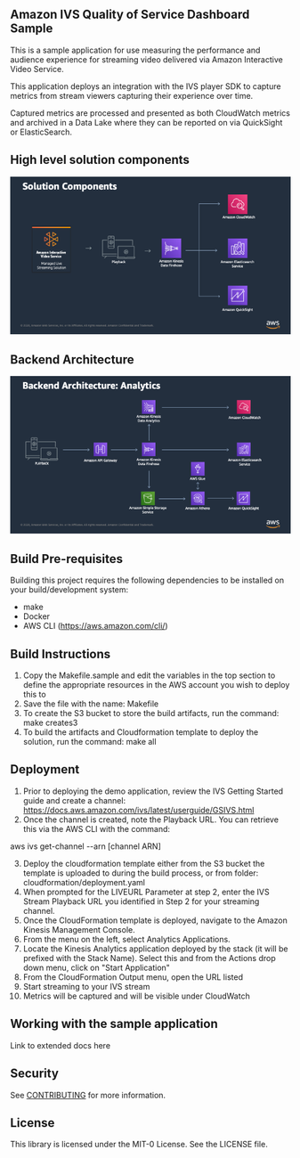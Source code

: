 ## Amazon IVS Quality of Service Dashboard Sample

This is a sample application for use measuring the performance and audience experience for streaming video delivered via Amazon Interactive Video Service.

This application deploys an integration with the IVS player SDK to capture metrics from stream viewers capturing their experience over time.

Captured metrics are processed and presented as both CloudWatch metrics and archived in a Data Lake where they can be reported on via QuickSight or ElasticSearch.

## High level solution components
![Solution Components](./images/solution_components.png)

## Backend Architecture
![Backend Architecture](./images/architecture.png)

## Build Pre-requisites

Building this project requires the following dependencies to be installed on your build/development system:

- make
- Docker
- AWS CLI (https://aws.amazon.com/cli/)

## Build Instructions

1. Copy the Makefile.sample and edit the variables in the top section to define the appropriate resources in the AWS account you wish to deploy this to
2. Save the file with the name: Makefile
3. To create the S3 bucket to store the build artifacts, run the command:
make creates3
4. To build the artifacts and Cloudformation template to deploy the solution, run the command:
make all

## Deployment

1. Prior to deploying the demo application, review the IVS Getting Started guide and create a channel: https://docs.aws.amazon.com/ivs/latest/userguide/GSIVS.html
2. Once the channel is created, note the Playback URL. You can retrieve this via the AWS CLI with the command:

aws ivs get-channel --arn [channel ARN]

3. Deploy the cloudformation template either from the S3 bucket the template is uploaded to during the build process, or from folder: cloudformation/deployment.yaml
4. When prompted for the LIVEURL Parameter at step 2, enter the IVS Stream Playback URL you identified in Step 2 for your streaming channel.
5. Once the CloudFormation template is deployed, navigate to the Amazon Kinesis Management Console.
6. From the menu on the left, select Analytics Applications.
7. Locate the Kinesis Analytics application deployed by the stack (it will be prefixed with the Stack Name). Select this and from the Actions drop down menu, click on "Start Application"
8. From the CloudFormation Output menu, open the URL listed
9. Start streaming to your IVS stream
10. Metrics will be captured and will be visible under CloudWatch

## Working with the sample application

Link to extended docs here

## Security

See [CONTRIBUTING](CONTRIBUTING.md#security-issue-notifications) for more information.

## License

This library is licensed under the MIT-0 License. See the LICENSE file.
